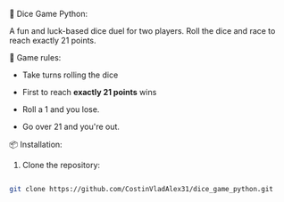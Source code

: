  🎲 Dice Game Python:



A fun and luck-based dice duel for two players. Roll the dice and race to reach exactly 21 points. 



 🚀 Game rules:

- Take turns rolling the dice

- First to reach **exactly 21 points** wins

- Roll a 1 and you lose.

- Go over 21 and you're out.



📦 Installation:

1. Clone the repository:

```bash

git clone https://github.com/CostinVladAlex31/dice_game_python.git
